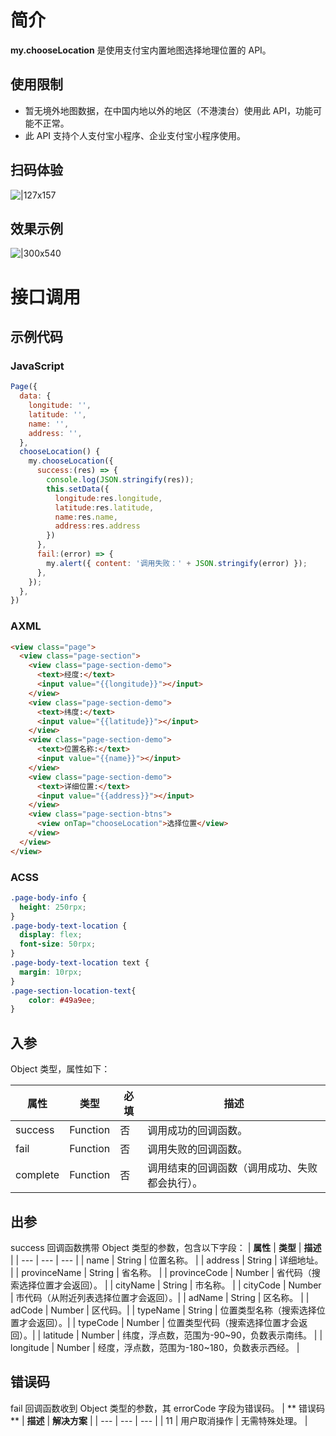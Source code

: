 
# 简介
**my.chooseLocation** 是使用支付宝内置地图选择地理位置的 API。

## 使用限制

- 暂无境外地图数据，在中国内地以外的地区（不港澳台）使用此 API，功能可能不正常。
- 此 API 支持个人支付宝小程序、企业支付宝小程序使用。

## 扫码体验
![|127x157](https://gw.alipayobjects.com/zos/skylark-tools/public/files/fbe458f7103f4acf4ca46843964175e5.png#align=left&display=inline&height=157&margin=%5Bobject%20Object%5D&originHeight=157&originWidth=127&status=done&style=stroke&width=127)

## 效果示例
![|300x540](https://gw.alipayobjects.com/zos/skylark-tools/public/files/746fa254e55ffbf7f45a0efb0e0df1e6.gif#align=left&display=inline&height=540&margin=%5Bobject%20Object%5D&originHeight=540&originWidth=300&status=done&style=stroke&width=300)


# 接口调用

## 示例代码

### JavaScript
```javascript
Page({
  data: {
    longitude: '',
    latitude: '',
    name: '',
    address: '',
  },
  chooseLocation() {
    my.chooseLocation({
      success:(res) => {
        console.log(JSON.stringify(res));
        this.setData({
          longitude:res.longitude,
          latitude:res.latitude,
          name:res.name,
          address:res.address
        })
      },
      fail:(error) => {
        my.alert({ content: '调用失败：' + JSON.stringify(error) });
      },
    });
  },
})
```


### AXML
```html
<view class="page">
  <view class="page-section">
    <view class="page-section-demo">
      <text>经度:</text>
      <input value="{{longitude}}"></input>
    </view>
    <view class="page-section-demo">
      <text>纬度:</text>
      <input value="{{latitude}}"></input>
    </view>
    <view class="page-section-demo">
      <text>位置名称:</text>
      <input value="{{name}}"></input>
    </view>
    <view class="page-section-demo">
      <text>详细位置:</text>
      <input value="{{address}}"></input>
    </view>    
    <view class="page-section-btns">
      <view onTap="chooseLocation">选择位置</view>
    </view>
  </view>
</view>
```

### ACSS
```css
.page-body-info {
  height: 250rpx;
}
.page-body-text-location {
  display: flex;
  font-size: 50rpx;
}
.page-body-text-location text {
  margin: 10rpx;
}
.page-section-location-text{
    color: #49a9ee;
}
```

## 入参
Object 类型，属性如下：

| **属性** | **类型** | **必填** | **描述** |
| --- | --- | --- | --- |
| success | Function | 否 | 调用成功的回调函数。 |
| fail | Function | 否 | 调用失败的回调函数。 |
| complete | Function | 否 | 调用结束的回调函数（调用成功、失败都会执行）。 |

## 出参
success 回调函数携带 Object 类型的参数，包含以下字段：
| **属性** | **类型** | **描述** |
| --- | --- | --- |
| name | String | 位置名称。 |
| address | String | 详细地址。 |
| provinceName | String | 省名称。 |
| provinceCode | Number | 省代码（搜索选择位置才会返回）。 |
| cityName | String | 市名称。 |
| cityCode | Number | 市代码（从附近列表选择位置才会返回）。|
| adName | String | 区名称。 |
| adCode | Number | 区代码。|
| typeName | String | 位置类型名称（搜索选择位置才会返回）。|
| typeCode | Number | 位置类型代码（搜索选择位置才会返回）。|
| latitude | Number | 纬度，浮点数，范围为-90~90，负数表示南纬。 |
| longitude | Number | 经度，浮点数，范围为-180~180，负数表示西经。 |

## 错误码
fail 回调函数收到 Object 类型的参数，其 errorCode 字段为错误码。
| ** 错误码 ** | **描述** | **解决方案** |
| --- | --- | --- |
| 11 | 用户取消操作 | 无需特殊处理。 |


